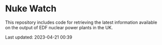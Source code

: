 # Nuke Watch

This repository includes code for retrieving the latest information available on the output of EDF nuclear power plants in the UK.

Last updated: 2023-04-21 00:39